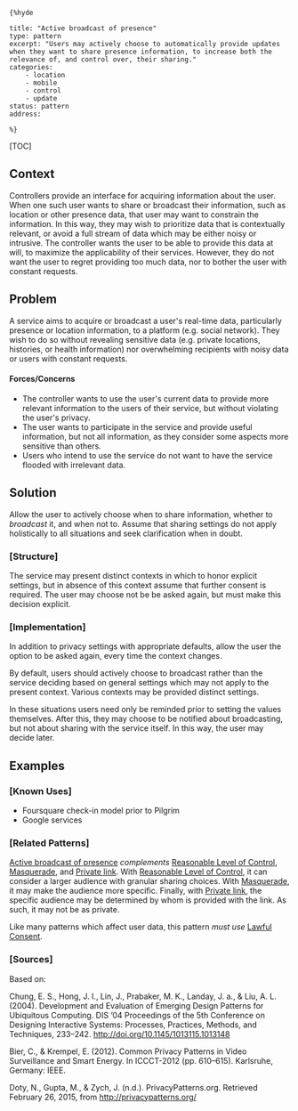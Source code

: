     {%hyde

    title: "Active broadcast of presence"
    type: pattern
    excerpt: "Users may actively choose to automatically provide updates when they want to share presence information, to increase both the relevance of, and control over, their sharing."
    categories:
        - location
        - mobile
        - control
        - update
    status: pattern
    address:

    %}

[TOC]

<!--### [Also Known As]-->
<!-- All other names the pattern is known by.-->


## Context
<!-- The situations in which the pattern may apply.-->

Controllers provide an interface for acquiring information about the user. When one such user wants to share or broadcast their information, such as location or other presence data, that user may want to constrain the information. In this way, they may wish to prioritize data that is contextually relevant, or avoid a full stream of data which may be either noisy or intrusive. The controller wants the user to be able to provide this data at will, to maximize the applicability of their services. However, they do not want the user to regret providing too much data, nor to bother the user with constant requests.

## Problem
<!-- The problem a pattern addresses, including a list of forces describing why a problem might be difficult to solve.-->

A service aims to acquire or broadcast a user's real-time data, particularly presence or location information, to a platform (e.g. social network). They wish to do so without revealing sensitive data (e.g. private locations, histories, or health information) nor overwhelming recipients with noisy data or users with constant requests.

#### Forces/Concerns
- The controller wants to use the user's current data to provide more relevant information to the users of their service, but without violating the user's privacy.
- The user wants to participate in the service and provide useful information, but not all information, as they consider some aspects more sensitive than others.
- Users who intend to use the service do not want to have the service flooded with irrelevant data.


## Solution
<!-- A concise description of how the pattern addresses the problem.-->

Allow the user to actively choose when to share information, whether to _broadcast_ it, and when not to. Assume that sharing settings do not apply holistically to all situations and seek clarification when in doubt.

### [Structure]
<!--A detailed specification of the structural aspects of the pattern. A class diagram if applicable.-->

The service may present distinct contexts in which to honor explicit settings, but in absence of this context assume that further consent is required. The user may choose not be be asked again, but must make this decision explicit.

### [Implementation]
<!--Guidelines for implementing the pattern; code fragments; suggested PETS; policy fragments.-->

In addition to privacy settings with appropriate defaults, allow the user the option to be asked again, every time the context changes.

By default, users should actively choose to broadcast rather than the service deciding based on general settings which may not apply to the present context. Various contexts may be provided distinct settings.

In these situations users need only be reminded prior to setting the values themselves. After this, they may choose to be notified about broadcasting, but not about sharing with the service itself. In this way, the user may decide later.

<!--## Consequences-->
<!--The advantages (benefits) and disadvantages (liabilities) of applying the pattern.-->



<!--### [Constraints]-->
<!-- limitations as a consequence of applying the pattern.-->



## Examples
<!--Motivational example to see how the pattern is applied.-->



### [Known Uses]
<!-- Pointers to various applications of the pattern.-->

- Foursquare check-in model prior to Pilgrim
- Google services

<!--## See Also-->
<!-- Any pointers to relevant information, not contained in the subfields below.-->



### [Related Patterns]
<!-- Supporting and conflicting patterns-->

[Active broadcast of presence](Active-broadcast-of-presence) _complements_ [Reasonable Level of Control](Reasonable-Level-of-Control), [Masquerade](Masquerade), and [Private link](Private-link). With [Reasonable Level of Control](Reasonable-Level-of-Control), it can consider a larger audience with granular sharing choices. With [Masquerade](Masquerade), it may make the audience more specific. Finally, with [Private link](Private-link), the specific audience may be determined by whom is provided with the link. As such, it may not be as private.

Like many patterns which affect user data, this pattern _must use_ [Lawful Consent](Lawful-Consent).

### [Sources]
<!-- References to the original source of the pattern.-->

Based on:

Chung, E. S., Hong, J. I., Lin, J., Prabaker, M. K., Landay, J. a., & Liu, A. L. (2004). Development and Evaluation of Emerging Design Patterns for Ubiquitous Computing. DIS ’04 Proceedings of the 5th Conference on Designing Interactive Systems: Processes, Practices, Methods, and Techniques, 233–242. http://doi.org/10.1145/1013115.1013148

Bier, C., & Krempel, E. (2012). Common Privacy Patterns in Video Surveillance and Smart Energy. In ICCCT-2012 (pp. 610–615). Karlsruhe, Germany: IEEE.

Doty, N., Gupta, M., & Zych, J. (n.d.). PrivacyPatterns.org. Retrieved February 26, 2015, from http://privacypatterns.org/

<!--## General Comments-->
<!-- Separate discussion on the pattern.-->



<!--## Tags-->
<!-- User definable descriptors for additional correlation.-->


